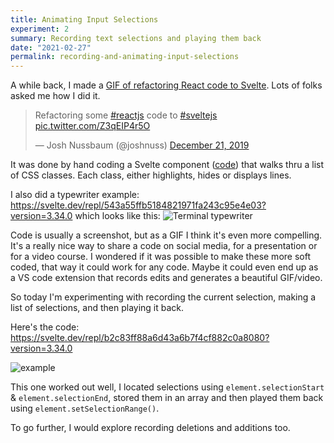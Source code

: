 ```yaml
---
title: Animating Input Selections
experiment: 2
summary: Recording text selections and playing them back
date: "2021-02-27"
permalink: recording-and-animating-input-selections
---
```


A while back, I made a [GIF of refactoring React code to Svelte](https://twitter.com/joshnuss/status/1208520843132841984).
Lots of folks asked me how I did it.

<blockquote class="twitter-tweet"><p lang="en" dir="ltr">Refactoring some <a href="https://twitter.com/hashtag/reactjs?src=hash&amp;ref_src=twsrc%5Etfw">#reactjs</a> code to <a href="https://twitter.com/hashtag/sveltejs?src=hash&amp;ref_src=twsrc%5Etfw">#sveltejs</a> <a href="https://t.co/Z3qEIP4r5O">pic.twitter.com/Z3qEIP4r5O</a></p>&mdash; Josh Nussbaum (@joshnuss) <a href="https://twitter.com/joshnuss/status/1208520843132841984?ref_src=twsrc%5Etfw">December 21, 2019</a></blockquote>

It was done by hand coding a Svelte component ([code](https://svelte.dev/repl/e6c3f24c6cc64e8c9ca8cc9405778df2?version=3.34.0)) that walks thru a list of CSS classes. Each class, either highlights, hides or displays lines.

I also did a typewriter example: https://svelte.dev/repl/543a55ffb5184821971fa243c95e4e03?version=3.34.0 which looks like this:
![Terminal typewriter](/images/terminal-typewriter.gif)

Code is usually a screenshot, but as a GIF I think it's even more compelling. It's a really nice way to share a code on social media, for a presentation or for a video course.
I wondered if it was possible to make these more soft coded, that way it could work for any code. Maybe it could even end up as a VS code extension that records edits and generates a beautiful GIF/video.

So today I'm experimenting with recording the current selection, making a list of selections, and then playing it back.

Here's the code:
https://svelte.dev/repl/b2c83ff88a6d43a6b7f4cf882c0a8080?version=3.34.0

![example](/images/record-selection-animation.gif)

This one worked out well, I located selections using `element.selectionStart` & `element.selectionEnd`, stored them in an array and then played them back using `element.setSelectionRange()`.

To go further, I would explore recording deletions and additions too.
